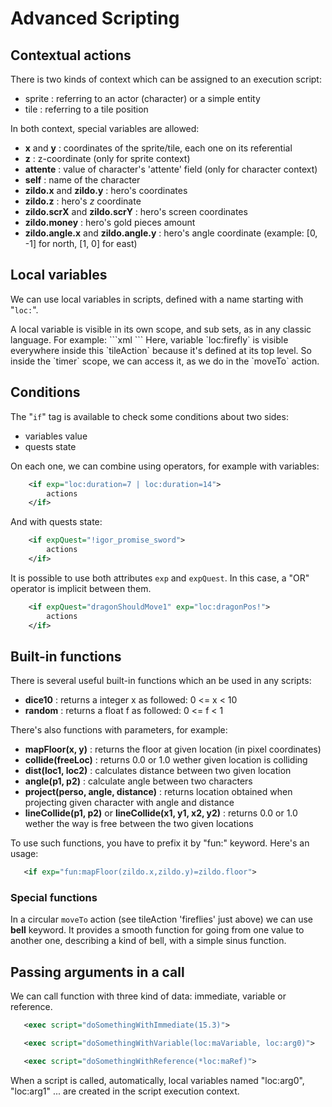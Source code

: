 

# Advanced Scripting #

## Contextual actions ##

There is two kinds of context which can be assigned to an execution script:
  * sprite : referring to an actor (character) or a simple entity
  * tile : referring to a tile position

In both context, special variables are allowed:
  * **x** and **y** : coordinates of the sprite/tile, each one on its referential
  * **z** : z-coordinate (only for sprite context)
  * **attente** : value of character's 'attente' field (only for character context)
  * **self** : name of the character
  * **zildo.x** and **zildo.y** : hero's coordinates
  * **zildo.z** : hero's *z* coordinate
  * **zildo.scrX** and **zildo.scrY** : hero's screen coordinates
  * **zildo.money** : hero's gold pieces amount
  * **zildo.angle.x** and **zildo.angle.y** : hero's angle coordinate (example: [0, -1] for north, [1, 0] for east)

## Local variables ##

<p>We can use local variables in scripts, defined with a name starting with "<code>loc:</code>".</p>
A local variable is visible in its own scope, and sub sets, as in any classic language. For example:
```xml
    <tileAction id="fireflies">
        <spawn what="loc:firefly" type="PURPLE_FIREFLY" pos="x*16, y*16"
               z="4" alpha="180" foreground="true" />
       	<timer each="80+random*15">
            <action>
		<moveTo what="loc:firefly" pos="x*16+random*40,y*16+random*30" way="circular"
                        zoom="128+bell*128" unblock="true"/>
            </action>
        </timer>
    </tileAction>
```
Here, variable `loc:firefly` is visible everywhere inside this `tileAction` because it's defined at its top level. So inside the `timer` scope, we can access it, as we do in the `moveTo` action.

## Conditions ##

The "<code>if</code>" tag is available to check some conditions about two sides:
  * variables value
  * quests state

On each one, we can combine using operators, for example with variables:
```xml
    <if exp="loc:duration=7 | loc:duration=14">
        actions
    </if> 
```

And with quests state:
```xml
    <if expQuest="!igor_promise_sword">
        actions
    </if> 
```
It is possible to use both attributes <code>exp</code> and <code>expQuest</code>. In this case, a "OR" operator is implicit between them.
```xml
    <if expQuest="dragonShouldMove1" exp="loc:dragonPos!">
        actions
    </if>
```
## Built-in functions ##

<p>There is several useful built-in functions which an be used in any scripts:</p>

  * **dice10** : returns a integer x as followed: 0 <= x < 10
  * **random** : returns a float f as followed: 0 <= f < 1

<p>There's also functions with parameters, for example:</p>

 * **mapFloor(x, y)** : returns the floor at given location (in pixel coordinates)
 * **collide(freeLoc)** : returns 0.0 or 1.0 wether given location is colliding
 * **dist(loc1, loc2)** : calculates distance between two given location
 * **angle(p1, p2)** : calculate angle between two characters
 * **project(perso, angle, distance)** : returns location obtained when projecting given character with angle and distance
 * **lineCollide(p1, p2)** or **lineCollide(x1, y1, x2, y2)** : returns 0.0 or 1.0 wether the way is free between the two given locations 
 
 To use such functions, you have to prefix it by "fun:" keyword. Here's an usage:
 ```xml
    <if exp="fun:mapFloor(zildo.x,zildo.y)=zildo.floor">
```
### Special functions ###

In a circular `moveTo` action (see tileAction 'fireflies' just above) we can use **bell** keyword. It provides a smooth function for going from one value to another one, describing a kind of bell, with a simple sinus function.

## Passing arguments in a call ##

We can call function with three kind of data: immediate, variable or reference.
 ```xml
    <exec script="doSomethingWithImmediate(15.3)">
```
 ```xml
    <exec script="doSomethingWithVariable(loc:maVariable, loc:arg0)">
```
 ```xml
    <exec script="doSomethingWithReference(*loc:maRef)">
```
When a script is called, automatically, local variables named "loc:arg0", "loc:arg1" ... are created in the script execution context.
